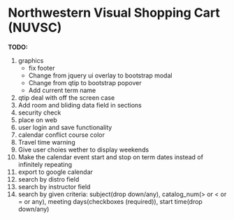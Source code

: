# Northwestern Visual Shopping Cart (NUVSC)

<b>TODO:</b>

<ol>
<li>graphics
    <ul>
    <li>fix footer</li>
    <li>Change from jquery ui overlay to bootstrap modal</li>
    <li>Change from qtip to bootstrap popover</li>
    <li>Add current term name</li>
    </ul>
</li>
<li>qtip deal with off the screen case</li>
<li>Add room and bliding data field in sections</li>
<li>security check</li>
<li>place on web</li>
<li>user login and save functionality</li>
<li>calendar conflict course color</li>
<li>Travel time warning</li>
<li>Give user choies wether to display weekends</li>
<li>Make the calendar event start and stop on term dates instead of infinitely repeating</li>
<li>export to google calendar</li>
<li>search by distro field</li>
<li>search by instructor field</li>
<li>search by given criteria: subject(drop down/any), catalog_num(> or < or = or any), meeting days(checkboxes (required)), start time(drop down/any)</li>
</ol>

